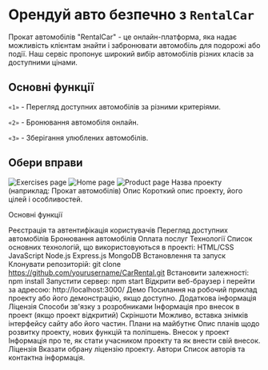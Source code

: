 # Орендуй авто безпечно з  `RentalCar`

Прокат автомобілів "RentalCar" - це онлайн-платформа, яка надає можливість клієнтам знайти і забронювати автомобіль для подорожі або події. Наш сервіс пропонує широкий вибір автомобілів різних класів за доступними цінами.

## Основні функції

`«1»` - Перегляд доступних автомобілів за різними критеріями.

`«2»` - Бронювання автомобіля онлайн.

`«3»` - Зберігання улюблених автомобілів.


## Обери вправи

![Exercises page](./src/assets/readMe/exercises-page-min.jpg)
![Home page](./src/assets/readMe/present-img-min.jpg)
![Product page](./src/assets/readMe/products-page-min.jpg)
Назва проекту (наприклад: Прокат автомобілів)
Опис
Короткий опис проекту, його цілей і особливостей.

Основні функції

Реєстрація та автентифікація користувачів
Перегляд доступних автомобілів
Бронювання автомобілів
Оплата послуг
Технології
Список основних технологій, що використовуються в проекті:
HTML/CSS
JavaScript
Node.js
Express.js
MongoDB
Встановлення та запуск
Клонувати репозиторій: git clone https://github.com/yourusername/CarRental.git
Встановити залежності: npm install
Запустити сервер: npm start
Відкрити веб-браузер і перейти за адресою: http://localhost:3000/
Демо
Посилання на робочий приклад проекту або його демонстрацію, якщо доступно.
Додаткова інформація
Ліцензія
Способи зв'язку з розробниками
Інформація про внесок в проект (якщо проект відкритий)
Скріншоти
Можливо, вставка знімків інтерфейсу сайту або його частин.
Плани на майбутнє
Опис планів щодо розвитку проекту, нових функцій та поліпшень.
Внесок у проект
Інформація про те, як стати учасником проекту та як внести свій внесок.
Ліцензія
Вказати обрану ліцензію проекту.
Автори
Список авторів та контактна інформація.
